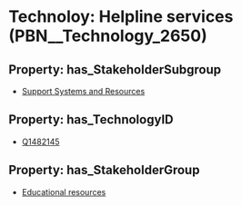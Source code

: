 # Technoloy: __Helpline services__ (PBN__Technology_2650)

## Property: has_StakeholderSubgroup

* [Support Systems and Resources](PBN__TechSubgroup_42)

## Property: has_TechnologyID

* [Q1482145](Q1482145)

## Property: has_StakeholderGroup

* [Educational resources](PBN__TechGroup_11)

